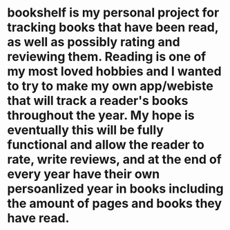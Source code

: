 # bookshelf is my personal project for tracking books that have been read, as well as possibly rating and reviewing them. Reading is one of my most loved hobbies and I wanted to try to make my own app/webiste that will track a reader's books throughout the year. My hope is eventually this will be fully functional and allow the reader to rate, write reviews, and at the end of every year have their own persoanlized year in books including the amount of pages and books they have read.
